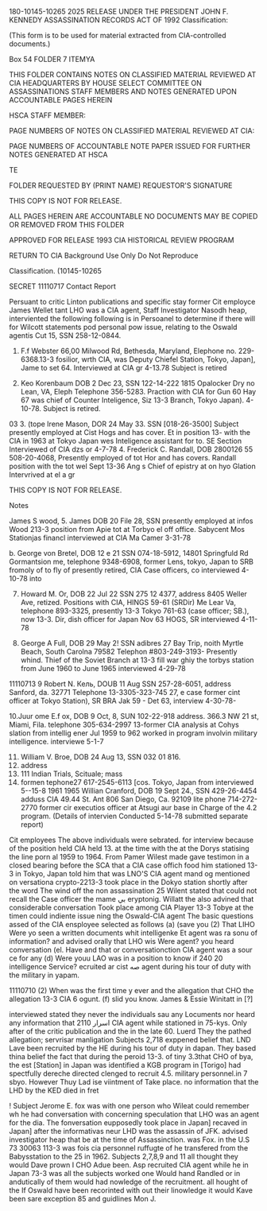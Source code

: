 180-10145-10265 2025 RELEASE UNDER THE PRESIDENT JOHN F. KENNEDY ASSASSINATION RECORDS ACT OF 1992
Classification:

(This form is to be used for material extracted
from CIA-controlled documents.)

Box 54
FOLDER 7
ITEMYA

THIS FOLDER CONTAINS NOTES ON CLASSIFIED MATERIAL REVIEWED AT CIA HEADQUARTERS BY
HOUSE SELECT COMMITTEE ON ASSASSINATIONS STAFF MEMBERS AND NOTES GENERATED
UPON ACCOUNTABLE PAGES HEREIN

HSCA STAFF MEMBER:

PAGE NUMBERS OF NOTES ON CLASSIFIED MATERIAL REVIEWED AT CIA:

PAGE NUMBERS OF ACCOUNTABLE NOTE PAPER ISSUED FOR FURTHER NOTES GENERATED AT HSCA

TE

FOLDER REQUESTED BY (PRINT NAME) REQUESTOR'S SIGNATURE

THIS COPY IS NOT
FOR RELEASE.

ALL PAGES HEREIN ARE ACCOUNTABLE
NO DOCUMENTS MAY BE COPIED OR REMOVED FROM THIS FOLDER

APPROVED FOR RELEASE 1993
CIA HISTORICAL REVIEW PROGRAM

RETURN TO CIA
Background Use Only
Do Not Reproduce

Classification. (10145-10265

SECRET 11110717
Contact Report

Persuant to critic Linton publications and
specific stay former Cit
employce James Wellet tant LHO was
a CIA agent, Staff Investigator Nasodh
heap, interviented the following following is in
Persoanel to determine if there will
for Wilcott statements pod personal pow
issue,
relating to the Oswald agentis
Cut 15, SSN 258-12-0844.
1. F.f Webster
66,00 Milwood Rd, Bethesda, Maryland,
Elephone no. 229-6368.13-3 fosilior, wrth CIA,
was Deputy Chiefel Station, Tokyo, Japan], Jame
to set 64. Interviewed at CIA gr 4-13.78
Subject is retired

23. Keo Korenbaum DOB 2 Dec 23, SSN 122-14-222
1815 Opalocker Dry
no
Lean, VA, Eleph
Telephone
356-5283. Praction with CIA for
Gun 60 Hay 67
was
chief of Counter Inteligence, Siz
13-3
Branch, Tokyo Japan).
4-10-78. Subject is retired.

03
3. (tope Irene Mason, DOR 24 May 33. SSN
[018-26-3500] Subject presently employed at
Cist Hogs and has cover. Et in position
13-
with the CIA in 1963 at Tokyo Japan
wes
Inteligence assistant for to. SE Section
Interviewed of CIA dzs
or
4-7-78
4. Frederick C. Randall, DOB 2800126
55
508-20-4068, Presently employed of tot Hor
and has covers. Randall position with the tot
wel
Sept 13-36 Ang s Chief of epistry at
on
hyo Glation Intervrived at el a gr

THIS COPY IS NOT
FOR RELEASE.

Notes

James S wood,
5. James DOB 20 File 28, SSN
presently employed at infos Wood 213-3
position from Apie tot at Torbyo
el off office. Sabycent
Mos
Stationjas financl
interviewed at CIA Ma Camer 3-31-78

b. George von Bretel, DOB 12 e 21
SSN 074-18-5912, 14801 Springfuld Rd
Gormantsion me, telephone 9348-6908, former
Lens, tokyo, Japan to SRB
fromoly of to fly of presently retired,
CIA Case officers,
co
interviewed 4-10-78 into

7. Howard M. Or, DOB 22 Jul 22
SSN 275 12 4377, address 8405 Weller Ave,
retized. Positions with CIA, HINGS 59-61 (SRDir)
Me Lear Va, telephone 893-3325, presently
13-3
Tokyo 761-63 (case officer; SB.), now
13-3.
Dir, dish officer for Japan Nov 63
HOGS, SR
interviewed 4-11-78

5. George A Full, DOB 29 May 2! SSN
adibres 27 Bay Trip, noith Myrtle
Beach, South Carolna 79582 Telephon
#803-249-3193-
Presently whind.
Thief of the Soviet Branch at
13-3
fill war ghiy
the torbys station from June 1960 to June 1965
interviewed 4-29-78

11110713
9 Robert N. Кель, DOUB 11 Aug
SSN 257-28-6051, address
Sanford, da. 32771
Telephone 13-3305-323-745
27,
e
case
former cint
officer at Tokyo Station), SR BRA
Jak 59 - Det 63, interview 4-30-78-

10.Juur ome E.f ox, DOB 9 Oct,
8, SUN 102-22-918
address. 366.3 NW 21 st, Miami, Fila.
telephone 305-634-2997 13-former CIA
analysis at Cohys slation from
intellig ener
Jul 1959 to 962 worked in program involvin
military intelligence. interviewe
5-1-7

11. William V. Broe, DOB 24 Aug 13, SSN 032 01 816.
12. address
04. 111 Indian Trials, Scituale; mass
6113. formen
tephone27 617-2545-6113
[cos. Tokyo, Japan from
interviewed 5--15-8
1961 1965
Willian Cranford, DOB 19 Sept 24., SSN
429-26-4454 adduss
CIA
49.44 St. Ant 806
San Diego, Ca. 92109 lite phone
714-272-2770
former cir executios officer at Atsugi aur base
in Charge of the 4.2 program. (Details of intervien
Conducted 5-14-78 submitted separate report)

Cit employees
The above individuals
were sebrated.
for interview because of the position
held
CIA
held 13. at the time with the
at the Dorys statising the line porn
al
1959 to 1964.
From Pamer Wilest made gave testimon
in a closed bearing before the SCA that
a CIA case offich food him stationed
13-3
in Tokyo, Japan told him that
was
LNO'S
CIA agent mand og mentioned
on
versationa
crypto-2213-3
took place in the Dokyo station shortly after
the word
The wind off the non assassination
25
Wilent
stated that could not recall the
Case
officer
the
mame
بي
eryptonig. Willatt
the
also advined that considerable conversation
Took place among
CIA
Player
13-3
Tobye at the timen
could indiente
issue
ning the Oswald-CIA agent
The basic questions assed of the
CIA ensployee selected as follows
(a) (save you
(2)
That LIHO
Were
yo
seen
a
written documents whit
intelligenke
Et agent
was
ra sonu
of information?
and advised orally
that LHO
wis
Were
agent?
you
heard conversation
(el. Have and that
or conversationction
CIA agent
was
a
sour ce
for any
(d)
Were
youu
LAO
was
in a position to know if
240
20
intelligence
Service?
ecruited
ar
cist
صه
agent
during his tour of duty with the military
in
yapam.

11110710
(2)
When
was
the first time y
ever and
the allegation that CHO
the allegation
13-3
CIA 6
ogunt.
(f) slid you know. James & Essie Winitatt in
[?]

interviewed stated they never
the individuals
sau
any
Locuments nor heard any information that
2110
اسرار
CIA agent while stationed in
75-kys. Only after of the critic
publication and the
in the late 60.
Luerd
They
the pathed allegation;
servrisar manligation
Subjects 2,718
exppened belief that.
LND Lave been recruited by the HE
during his tour of duty in dapan. They based
thina belief
the fact that during the peroid 13-3.
of tiny 3.3that CHO
of bya, the est [Station]
in Japan
was
identified
a
KGB program
in [Torigo] had
spectfully dereche directed clenged to
recruit 4.5. military personnel.in 7 sbyo.
However
Thuy Lad
ise viintment of
Take place.
no
information that the
LHD by the KED died in fret

!
Subject Jerome E. fox
was
with
one person who Wileat could remember wh
he had conversation with concerning
speculation that LHO was
an
agent for the
dia. The fonversation eupposedly took
place in Japan]
recaved
in Japan] after the informativas neur
LHD was the assassin of JFK.
advised investigator heap that be
at the time of Assassinction.
was
Fox.
in the U.S
73 30063
113-3
was
fois cia personnel ruffugte of he
transfered from the Babysstation to the 25
in 1962.
Subjects 2,7,8,9 and 11 all
thought they would Dave prown
I CHO Adue been. Asp
recruited
CIA agent while he
in Japan
73-3
was
all the subjects worked
one
Would
hand Randled or
in andutically
of them would
had nowledge
of the recruitment. all hought
of the
If Oswald have been recorinted
with out their linowledge it would
Kave been
sare exception 85
and guidlines
Mon J.
